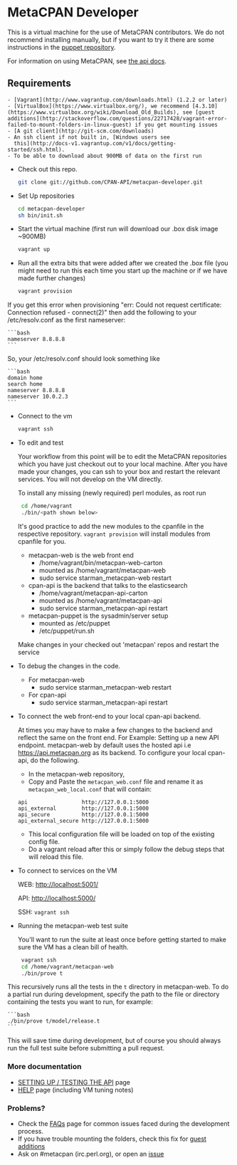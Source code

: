 # MetaCPAN Developer

This is a virtual machine for the use of MetaCPAN contributors.  We do not recommend installing manually, but if you want to try it there are some instructions in the [puppet repository](https://github.com/CPAN-API/metacpan-puppet).

For information on using MetaCPAN, see [the api docs](https://github.com/CPAN-API/cpan-api/blob/master/docs/API-docs.md).

## Requirements

    - [Vagrant](http://www.vagrantup.com/downloads.html) (1.2.2 or later)
    - [VirtualBox](https://www.virtualbox.org/), we recommend [4.3.10](https://www.virtualbox.org/wiki/Download_Old_Builds), see [guest additions](http://stackoverflow.com/questions/22717428/vagrant-error-failed-to-mount-folders-in-linux-guest) if you get mounting issues
    - [A git client](http://git-scm.com/downloads)
    - An ssh client if not built in, [Windows users see
      this](http://docs-v1.vagrantup.com/v1/docs/getting-started/ssh.html).
    - To be able to download about 900MB of data on the first run

-  Check out this repo.

    ```bash
    git clone git://github.com/CPAN-API/metacpan-developer.git
    ```

-  Set Up repositories

    ```bash
    cd metacpan-developer
    sh bin/init.sh
    ```

- Start the virtual machine (first run will download our .box disk image
  ~900MB)

    ```bash
    vagrant up
    ```

- Run all the extra bits that were added after we created the .box file (you
might need to run this each time you start up the machine or if we have made
further changes)

    ```bash
    vagrant provision
    ```

If you get this error when provisioning "err: Could not request certificate: Connection refused - connect(2)"
then add the following to your /etc/resolv.conf as the first nameserver:

    ```bash
    nameserver 8.8.8.8
    ```

So, your /etc/resolv.conf should look something like

    ```bash
    domain home
    search home
    nameserver 8.8.8.8
    nameserver 10.0.2.3
    ```

- Connect to the vm

    ```bash
    vagrant ssh
    ```

- To edit and test

    Your workflow from this point will be to edit the MetaCPAN repositories
    which you have just checkout out to your local machine.  After you have
    made your changes, you can ssh to your box and restart the relevant
    services.  You will not develop on the VM directly.

    To install any missing (newly required) perl modules, as root run

    ```bash
     cd /home/vagrant
     ./bin/<path shown below>
    ```
    It's good practice to add the new modules to the cpanfile in the respective repository. `vagrant provision` will install modules from cpanfile for you.

    - metacpan-web is the web front end
        - /home/vagrant/bin/metacpan-web-carton
        - mounted as /home/vagrant/metacpan-web
        - sudo service starman_metacpan-web restart
    - cpan-api is the backend that talks to the elasticsearch
        - /home/vagrant/metacpan-api-carton
        - mounted as /home/vagrant/metacpan-api
        - sudo service starman_metacpan-api restart
    - metacpan-puppet is the sysadmin/server setup
        - mounted as /etc/puppet
        - /etc/puppet/run.sh

    Make changes in your checked out 'metacpan' repos and restart the service

- To debug the changes in the code.

    - For metacpan-web
        - sudo service starman_metacpan-web restart
    - For cpan-api
        - sudo service starman_metacpan-api restart

- To connect the web front-end to your local cpan-api backend.

    At times you may have to make a few changes to the backend and reflect the same on the front end.
    For Example: Setting up a new API endpoint.
    metacpan-web by default uses the hosted api i.e https://api.metacpan.org as its backend.
    To configure your local cpan-api, do the following.

    - In the metacpan-web repository,
    - Copy and Paste the `metacpan_web.conf` file and rename it as `metacpan_web_local.conf` that will contain:

    ```
    api                 http://127.0.0.1:5000
    api_external        http://127.0.0.1:5000
    api_secure          http://127.0.0.1:5000
    api_external_secure http://127.0.0.1:5000
    ```

    - This local configuration file will be loaded on top of the existing config file.
    - Do a vagrant reload after this or simply follow the debug steps that will reload this file.

- To connect to services on the VM

    WEB: [http://localhost:5001/](http://localhost:5001/)

    API: [http://localhost:5000/](http://localhost:5000/)

    SSH: `vagrant ssh`

- Running the metacpan-web test suite

    You'll want to run the suite at least once before getting started to make sure the VM has a clean bill of health.

    ```bash
     vagrant ssh
     cd /home/vagrant/metacpan-web
     ./bin/prove t
    ```

This recursively runs all the tests in the `t` directory in metacpan-web.  To do a partial run during development, specify the path to the file or directory containing the tests you want to run, for example:

    ```bash
    ./bin/prove t/model/release.t
    ```

This will save time during development, but of course you should always run the full test suite before submitting a pull request.

### More documentation

 * [SETTING UP / TESTING THE API](README_API.md) page
 * [HELP](HELP.md) page (including VM tuning notes)

### Problems?
 * Check the [FAQs](FAQs.md) page for common issues faced during the development process.
 * If you have trouble mounting the folders, check this fix for [guest additions](http://stackoverflow.com/questions/22717428/vagrant-error-failed-to-mount-folders-in-linux-guest)
 * Ask on #metacpan (irc.perl.org), or open an [issue](https://github.com/CPAN-API/metacpan-developer/issues)
